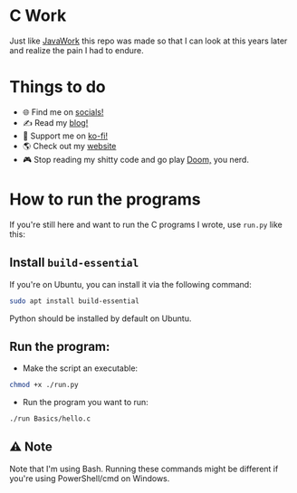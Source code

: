 # C Work

Just like [JavaWork](https://github.com/leen-neel/JavaWork) this repo was made so that I can look at this years later and realize the pain I had to endure.

# Things to do

- 🌐 Find me on [socials!](http://socials.and249.codes/)
- ✍️ Read my [blog!](https://blog.and249.codes/)
- 💸 Support me on [ko-fi!](https://ko-fi.com/and249)
- 🌎 Check out my [website](https://anindoneel.com/)
- 🎮 Stop reading my shitty code and go play [Doom,](https://store.steampowered.com/app/2280/DOOM_1993/) you nerd.

# How to run the programs

If you're still here and want to run the C programs I wrote, use `run.py` like this:

## Install `build-essential`

If you're on Ubuntu, you can install it via the following command:

```bash
sudo apt install build-essential
```

Python should be installed by default on Ubuntu.

## Run the program:

- Make the script an executable:

```bash
chmod +x ./run.py
```

- Run the program you want to run:

```bash
./run Basics/hello.c
```

## ⚠️ Note

Note that I'm using Bash. Running these commands might be different if you're using PowerShell/cmd on Windows.
